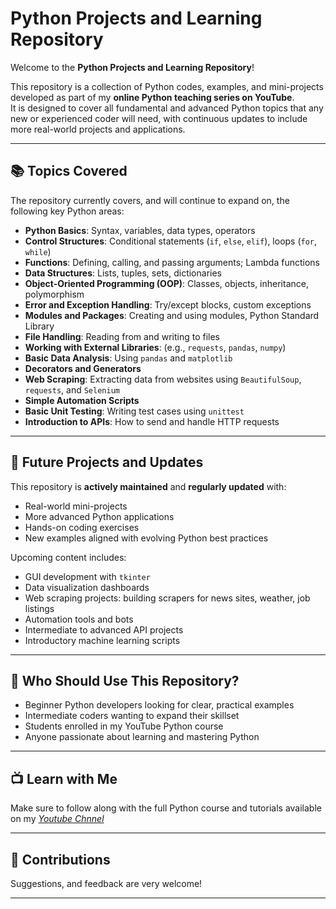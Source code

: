 # Python Projects and Learning Repository

Welcome to the **Python Projects and Learning Repository**!

This repository is a collection of Python codes, examples, and mini-projects developed as part of my **online Python teaching series on YouTube**.  
It is designed to cover all fundamental and advanced Python topics that any new or experienced coder will need, with continuous updates to include more real-world projects and applications.

---

## 📚 Topics Covered

The repository currently covers, and will continue to expand on, the following key Python areas:

- **Python Basics**: Syntax, variables, data types, operators
- **Control Structures**: Conditional statements (`if`, `else`, `elif`), loops (`for`, `while`)
- **Functions**: Defining, calling, and passing arguments; Lambda functions
- **Data Structures**: Lists, tuples, sets, dictionaries
- **Object-Oriented Programming (OOP)**: Classes, objects, inheritance, polymorphism
- **Error and Exception Handling**: Try/except blocks, custom exceptions
- **Modules and Packages**: Creating and using modules, Python Standard Library
- **File Handling**: Reading from and writing to files
- **Working with External Libraries**: (e.g., `requests`, `pandas`, `numpy`)
- **Basic Data Analysis**: Using `pandas` and `matplotlib`
- **Decorators and Generators**
- **Web Scraping**: Extracting data from websites using `BeautifulSoup`, `requests`, and `Selenium`
- **Simple Automation Scripts**
- **Basic Unit Testing**: Writing test cases using `unittest`
- **Introduction to APIs**: How to send and handle HTTP requests

---

## 🚀 Future Projects and Updates

This repository is **actively maintained** and **regularly updated** with:

- Real-world mini-projects
- More advanced Python applications
- Hands-on coding exercises
- New examples aligned with evolving Python best practices

Upcoming content includes:

- GUI development with `tkinter`
- Data visualization dashboards
- Web scraping projects: building scrapers for news sites, weather, job listings
- Automation tools and bots
- Intermediate to advanced API projects
- Introductory machine learning scripts

---

## 🎯 Who Should Use This Repository?

- Beginner Python developers looking for clear, practical examples
- Intermediate coders wanting to expand their skillset
- Students enrolled in my YouTube Python course
- Anyone passionate about learning and mastering Python

---

## 📺 Learn with Me

Make sure to follow along with the full Python course and tutorials available on my  *[Youtube Chnnel](https://www.youtube.com/playlist?list=PLMHGX1sCcJ94RJtmH2M7jVfDzIclTyBKv)*

---

## 🤝 Contributions

Suggestions, and feedback are very welcome!  

---
